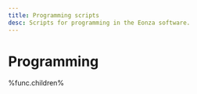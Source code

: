 ```yaml
---
title: Programming scripts
desc: Scripts for programming in the Eonza software.
---
```

# Programming

%func.children%
